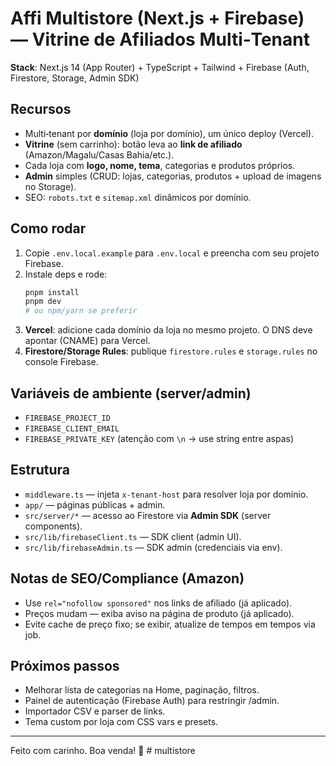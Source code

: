 # Affi Multistore (Next.js + Firebase) — Vitrine de Afiliados Multi‑Tenant

**Stack**: Next.js 14 (App Router) + TypeScript + Tailwind + Firebase (Auth, Firestore, Storage, Admin SDK)

## Recursos
- Multi‑tenant por **domínio** (loja por domínio), um único deploy (Vercel).
- **Vitrine** (sem carrinho): botão leva ao **link de afiliado** (Amazon/Magalu/Casas Bahia/etc.).
- Cada loja com **logo, nome, tema**, categorias e produtos próprios.
- **Admin** simples (CRUD: lojas, categorias, produtos + upload de imagens no Storage).
- SEO: `robots.txt` e `sitemap.xml` dinâmicos por domínio.

## Como rodar
1. Copie `.env.local.example` para `.env.local` e preencha com seu projeto Firebase.
2. Instale deps e rode:
   ```bash
   pnpm install
   pnpm dev
   # ou npm/yarn se preferir
   ```
3. **Vercel**: adicione cada domínio da loja no mesmo projeto. O DNS deve apontar (CNAME) para Vercel.
4. **Firestore/Storage Rules**: publique `firestore.rules` e `storage.rules` no console Firebase.

## Variáveis de ambiente (server/admin)
- `FIREBASE_PROJECT_ID`
- `FIREBASE_CLIENT_EMAIL`
- `FIREBASE_PRIVATE_KEY` (atenção com `\n` → use string entre aspas)

## Estrutura
- `middleware.ts` — injeta `x-tenant-host` para resolver loja por domínio.
- `app/` — páginas públicas + admin.
- `src/server/*` — acesso ao Firestore via **Admin SDK** (server components).
- `src/lib/firebaseClient.ts` — SDK client (admin UI).
- `src/lib/firebaseAdmin.ts` — SDK admin (credenciais via env).

## Notas de SEO/Compliance (Amazon)
- Use `rel="nofollow sponsored"` nos links de afiliado (já aplicado).
- Preços mudam — exiba aviso na página de produto (já aplicado).
- Evite cache de preço fixo; se exibir, atualize de tempos em tempos via job.

## Próximos passos
- Melhorar lista de categorias na Home, paginação, filtros.
- Painel de autenticação (Firebase Auth) para restringir /admin.
- Importador CSV e parser de links.
- Tema custom por loja com CSS vars e presets.

---
Feito com carinho. Boa venda! 🚀
#   m u l t i s t o r e  
 